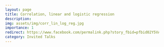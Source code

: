 ```yaml
---
layout: page
title: Correlation, linear and logistic regression
description: 
img: assets/img/corr_lin_log_reg.jpg
importance: 1
redirect: https://www.facebook.com/permalink.php?story_fbid=pfbid02Y5VAJkDKU3ze7Kv4s6C6j7DWmuzGC7cSstTT894fBRL9LNEyQuAcGC9ENkTDTbNzl&id=105988751856910&__tn__=-R
category: Invited Talks
---
```

